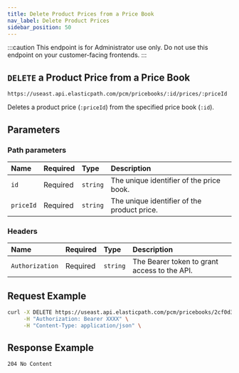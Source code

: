 ```yaml
---
title: Delete Product Prices from a Price Book
nav_label: Delete Product Prices
sidebar_position: 50
---
```


:::caution
This endpoint is for Administrator use only. Do not use this endpoint on your customer-facing frontends.
:::

## `DELETE` a Product Price from a Price Book

```http
https://useast.api.elasticpath.com/pcm/pricebooks/:id/prices/:priceId
```

Deletes a product price (`:priceId`) from the specified price book (`:id`).

## Parameters

### Path parameters

| Name | Required | Type | Description |
| :--- | :--- | :--- | :--- |
| `id` | Required | `string` | The unique identifier of the price book. |
| `priceId` | Required | `string` | The unique identifier of the product price. |

### Headers

| Name | Required | Type | Description |
| :--- | :--- | :--- | :--- |
| `Authorization` | Required | `string` | The Bearer token to grant access to the API. |

## Request Example

```bash
curl -X DELETE https://useast.api.elasticpath.com/pcm/pricebooks/2cf0d38c-58aa-420d-8658-4385dccea609/prices/76c78677-a22a-4104-8fb7-11f1cfc3b146 \
     -H "Authorization: Bearer XXXX" \
     -H "Content-Type: application/json" \
```

## Response Example

`204 No Content`
